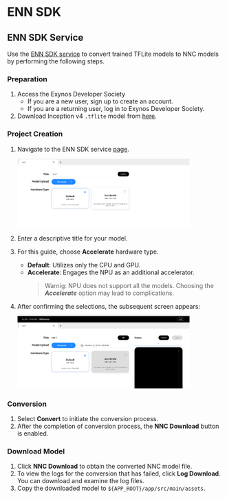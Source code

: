 # ENN SDK

## ENN SDK Service
Use the [ENN SDK service](https://soc-developer.semiconductor.samsung.com/development/enn-sdk/project/) to convert trained TFLite models to NNC models by performing the following steps.

### Preparation
1. Access the Exynos Developer Society
    - If you are a new user, sign up to create an account.
    - If you are a returning user, log in to Exynos Developer Society.
1. Download Inception v4 `.tflite` model from [here](https://www.kaggle.com/models/tensorflow/inception/frameworks/tfLite/variations/v4-quant/versions/1).

### Project Creation
1. Navigate to the ENN SDK service [page](https://soc-developer.semiconductor.samsung.com/enn-sdk/project/).

    <img src="./img/ai-ml_enn-sdk_project.png" alt="drawing" width="400"/>

1. Enter a descriptive title for your model.
1. For this guide, choose **Accelerate** hardware type.
    - **Default**: Utilizes only the CPU and GPU.
    - **Accelerate**: Engages the NPU as an additional accelerator. 
        > Warnig: NPU does not support all the models. 
            Choosing the ***Accelerate*** option may lead to complications.
1. After confirming the selections, the subsequent screen appears:

    <img src="./img/ai-ml_enn-sdk_project_convert.png" alt="drawing" width="400"/>

### Conversion
1. Select **Convert** to initiate the conversion process.
1. After the completion of conversion process, the **NNC Download** button is enabled.

### Download Model
1. Click **NNC Download** to obtain the converted NNC model file.
1. To view the logs for the conversion that has failed, click **Log Download**.
    You can download and examine the log files.
1. Copy the downloaded model to `${APP_ROOT}/app/src/main/assets`.